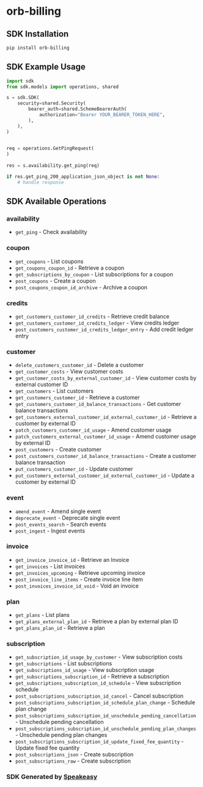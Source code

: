 # orb-billing

<!-- Start SDK Installation -->
## SDK Installation

```bash
pip install orb-billing
```
<!-- End SDK Installation -->

## SDK Example Usage
<!-- Start SDK Example Usage -->
```python
import sdk
from sdk.models import operations, shared

s = sdk.SDK(
    security=shared.Security(
        bearer_auth=shared.SchemeBearerAuth(
            authorization="Bearer YOUR_BEARER_TOKEN_HERE",
        ),
    ),
)

   
req = operations.GetPingRequest(
)
    
res = s.availability.get_ping(req)

if res.get_ping_200_application_json_object is not None:
    # handle response
```
<!-- End SDK Example Usage -->

<!-- Start SDK Available Operations -->
## SDK Available Operations


### availability

* `get_ping` - Check availability

### coupon

* `get_coupons` - List coupons
* `get_coupons_coupon_id` - Retrieve a coupon
* `get_subscriptions_by_coupon` - List subscriptions for a coupon
* `post_coupons` - Create a coupon
* `post_coupons_coupon_id_archive` - Archive a coupon

### credits

* `get_customers_customer_id_credits` - Retrieve credit balance
* `get_customers_customer_id_credits_ledger` - View credits ledger
* `post_customers_customer_id_credits_ledger_entry` - Add credit ledger entry

### customer

* `delete_customers_customer_id` - Delete a customer
* `get_customer_costs` - View customer costs
* `get_customer_costs_by_external_customer_id` - View customer costs by external customer ID
* `get_customers` - List customers
* `get_customers_customer_id` - Retrieve a customer
* `get_customers_customer_id_balance_transactions` - Get customer balance transactions
* `get_customers_external_customer_id_external_customer_id` - Retrieve a customer by external ID
* `patch_customers_customer_id_usage` - Amend customer usage
* `patch_customers_external_customer_id_usage` - Amend customer usage by external ID
* `post_customers` - Create customer
* `post_customers_customer_id_balance_transactions` - Create a customer balance transaction
* `put_customers_customer_id` - Update customer
* `put_customers_external_customer_id_external_customer_id` - Update a customer by external ID

### event

* `amend_event` - Amend single event
* `deprecate_event` - Deprecate single event
* `post_events_search` - Search events
* `post_ingest` - Ingest events

### invoice

* `get_invoice_invoice_id` - Retrieve an Invoice
* `get_invoices` - List invoices
* `get_invoices_upcoming` - Retrieve upcoming invoice
* `post_invoice_line_items` - Create invoice line item
* `post_invoices_invoice_id_void` - Void an invoice

### plan

* `get_plans` - List plans
* `get_plans_external_plan_id` - Retrieve a plan by external plan ID
* `get_plans_plan_id` - Retrieve a plan

### subscription

* `get_subscription_id_usage_by_customer` - View subscription costs
* `get_subscriptions` - List subscriptions
* `get_subscriptions_id_usage` - View subscription usage
* `get_subscriptions_subscription_id` - Retrieve a subscription
* `get_subscriptions_subscription_id_schedule` - View subscription schedule
* `post_subscriptions_subscription_id_cancel` - Cancel subscription
* `post_subscriptions_subscription_id_schedule_plan_change` - Schedule plan change
* `post_subscriptions_subscription_id_unschedule_pending_cancellation` - Unschedule pending cancellation
* `post_subscriptions_subscription_id_unschedule_pending_plan_changes` - Unschedule pending plan changes
* `post_subscriptions_subscription_id_update_fixed_fee_quantity` - Update fixed fee quantity
* `post_subscriptions_json` - Create subscription
* `post_subscriptions_raw` - Create subscription
<!-- End SDK Available Operations -->

### SDK Generated by [Speakeasy](https://docs.speakeasyapi.dev/docs/using-speakeasy/client-sdks)
